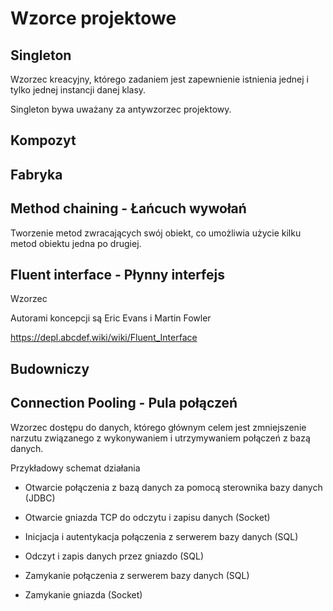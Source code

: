 Wzorce projektowe
=================

## Singleton

Wzorzec kreacyjny, którego zadaniem jest zapewnienie istnienia jednej i tylko jednej instancji danej klasy.

Singleton bywa uważany za antywzorzec projektowy.

## Kompozyt

## Fabryka

## Method chaining - Łańcuch wywołań

Tworzenie metod zwracających swój obiekt, co umożliwia użycie kilku metod obiektu jedna po drugiej.

## Fluent interface - Płynny interfejs

Wzorzec

Autorami koncepcji są Eric Evans i Martin Fowler

https://depl.abcdef.wiki/wiki/Fluent_Interface


## Budowniczy

## Connection Pooling - Pula połączeń

Wzorzec dostępu do danych, którego głównym celem jest zmniejszenie narzutu związanego z wykonywaniem i utrzymywaniem połączeń z bazą danych.

Przykładowy schemat działania

 * Otwarcie połączenia z bazą danych za pomocą sterownika bazy danych (JDBC)

 * Otwarcie gniazda TCP do odczytu i zapisu danych (Socket)

 * Inicjacja i autentykacja połączenia z serwerem bazy danych (SQL)

 * Odczyt i zapis danych przez gniazdo (SQL)

 * Zamykanie połączenia z serwerem bazy danych (SQL)

 * Zamykanie gniazda (Socket)

